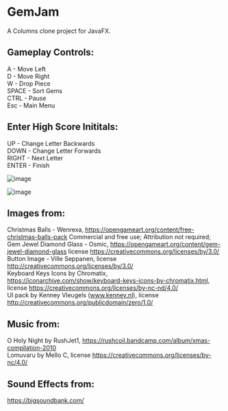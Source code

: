 # GemJam

A Columns clone project for JavaFX. 

## Gameplay Controls: 
A - Move Left  
D - Move Right  
W - Drop Piece  
SPACE - Sort Gems  
CTRL - Pause  
Esc - Main Menu  

## Enter High Score Inititals:  
UP - Change Letter Backwards  
DOWN - Change Letter Forwards  
RIGHT - Next Letter  
ENTER - Finish  
  
![image](https://user-images.githubusercontent.com/33186063/142010820-791507a3-1f71-42a9-9d7a-12736f397d01.png)

![image](https://user-images.githubusercontent.com/33186063/142011208-68d547ee-5172-4050-9b7b-7a0d56f9dbbc.png)

## Images from: 
Christmas Balls - Wenrexa, https://opengameart.org/content/free-christmas-balls-pack Commercial and free use; Attribution not required;  
Gem Jewel Diamond Glass - Osmic, https://opengameart.org/content/gem-jewel-diamond-glass license https://creativecommons.org/licenses/by/3.0/  
Button Image - Ville Seppanen, license http://creativecommons.org/licenses/by/3.0/  
Keyboard Keys Icons by Chromatix, https://iconarchive.com/show/keyboard-keys-icons-by-chromatix.html, license https://creativecommons.org/licenses/by-nc-nd/4.0/  
UI pack by Kenney Vleugels (www.kenney.nl), license http://creativecommons.org/publicdomain/zero/1.0/  

## Music from:
O Holy Night by RushJet1, https://rushcoil.bandcamp.com/album/xmas-compilation-2010  
Lomuvaru by Mello C, license https://creativecommons.org/licenses/by-nc/4.0/  

## Sound Effects from:
https://bigsoundbank.com/  
